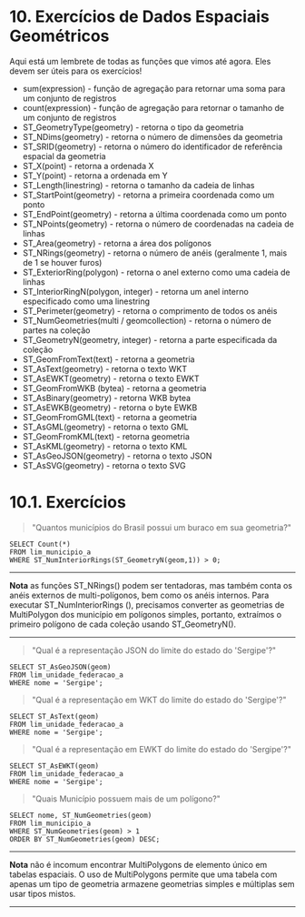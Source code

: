 # 10. Exercícios de Dados Espaciais Geométricos

Aqui está um lembrete de todas as funções que vimos até agora. Eles devem ser úteis para os exercícios!

* sum(expression) - função de agregação para retornar uma soma para um conjunto de registros
* count(expression) - função de agregação para retornar o tamanho de um conjunto de registros
* ST_GeometryType(geometry) - retorna o tipo da geometria
* ST_NDims(geometry) - retorna o número de dimensões da geometria
* ST_SRID(geometry) - retorna o número do identificador de referência espacial da geometria
* ST_X(point) - retorna a ordenada X
* ST_Y(point) - retorna a ordenada em Y
* ST_Length(linestring) - retorna o tamanho da cadeia de linhas
* ST_StartPoint(geometry) - retorna a primeira coordenada como um ponto
* ST_EndPoint(geometry) - retorna a última coordenada como um ponto
* ST_NPoints(geometry) - retorna o número de coordenadas na cadeia de linhas
* ST_Area(geometry) - retorna a área dos polígonos
* ST_NRings(geometry) - retorna o número de anéis (geralmente 1, mais de 1 se houver furos)
* ST_ExteriorRing(polygon) - retorna o anel externo como uma cadeia de linhas
* ST_InteriorRingN(polygon, integer) - retorna um anel interno especificado como uma linestring
* ST_Perimeter(geometry) - retorna o comprimento de todos os anéis
* ST_NumGeometries(multi / geomcollection) - retorna o número de partes na coleção
* ST_GeometryN(geometry, integer) - retorna a parte especificada da coleção
* ST_GeomFromText(text) - retorna a geometria
* ST_AsText(geometry) - retorna o texto WKT
* ST_AsEWKT(geometry) - retorna o texto EWKT
* ST_GeomFromWKB (bytea) - retorna a geometria
* ST_AsBinary(geometry) - retorna WKB bytea
* ST_AsEWKB(geometry) - retorna o byte EWKB
* ST_GeomFromGML(text) - retorna a geometria
* ST_AsGML(geometry) - retorna o texto GML
* ST_GeomFromKML(text) - retorna geometria
* ST_AsKML(geometry) - retorna o texto KML
* ST_AsGeoJSON(geometry) - retorna o texto JSON
* ST_AsSVG(geometry) - retorna o texto SVG

# 10.1. Exercícios

>"Quantos municípios do Brasil possui um buraco em sua geometria?"

    SELECT Count(*)
    FROM lim_municipio_a
    WHERE ST_NumInteriorRings(ST_GeometryN(geom,1)) > 0;
***
**Nota**
 as funções ST_NRings() podem ser tentadoras, mas também conta os anéis externos de multi-polígonos, bem como os anéis internos. Para executar ST_NumInteriorRings (), precisamos converter as geometrias de MultiPolygon dos município em polígonos simples, portanto, extraímos o primeiro polígono de cada coleção usando ST_GeometryN().
***
>"Qual é a representação JSON do limite do estado do 'Sergipe'?"

    SELECT ST_AsGeoJSON(geom)
    FROM lim_unidade_federacao_a
    WHERE nome = 'Sergipe';

>"Qual é a representação em WKT do limite do estado do 'Sergipe'?"

    SELECT ST_AsText(geom)
    FROM lim_unidade_federacao_a
    WHERE nome = 'Sergipe';

>"Qual é a representação em EWKT do limite do estado do 'Sergipe'?"

    SELECT ST_AsEWKT(geom)
    FROM lim_unidade_federacao_a
    WHERE nome = 'Sergipe';

>"Quais Município possuem mais de um polígono?"

    SELECT nome, ST_NumGeometries(geom)
    FROM lim_municipio_a
    WHERE ST_NumGeometries(geom) > 1
    ORDER BY ST_NumGeometries(geom) DESC;

***
**Nota**
 não é incomum encontrar MultiPolygons de elemento único em tabelas espaciais. O uso de MultiPolygons permite que uma tabela com apenas um tipo de geometria armazene geometrias simples e múltiplas sem usar tipos mistos.
***

